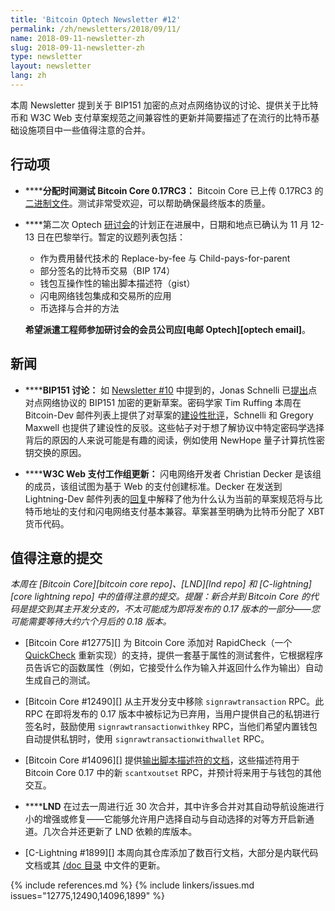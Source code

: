 ```yaml
---
title: 'Bitcoin Optech Newsletter #12'
permalink: /zh/newsletters/2018/09/11/
name: 2018-09-11-newsletter-zh
slug: 2018-09-11-newsletter-zh
type: newsletter
layout: newsletter
lang: zh
---
```


本周 Newsletter 提到关于 BIP151 加密的点对点网络协议的讨论、提供关于比特币和 W3C Web 支付草案规范之间兼容性的更新并简要描述了在流行的比特币基础设施项目中一些值得注意的合并。

## 行动项

- **<!--allocate-time-to-test-bitcoin-core-0-17rc3-->****分配时间测试 Bitcoin Core 0.17RC3：** Bitcoin Core 已上传 0.17RC3 的[二进制文件][bcc 0.17]。测试非常受欢迎，可以帮助确保最终版本的质量。

- **<!--workshop-->**第二次 Optech [研讨会][workshop]的计划正在进展中，日期和地点已确认为 11 月 12-13 日在巴黎举行。暂定的议题列表包括：
    - 作为费用替代技术的 Replace-by-fee 与 Child-pays-for-parent
    - 部分签名的比特币交易（BIP 174）
    - 钱包互操作性的输出脚本描述符（gist）
    - 闪电网络钱包集成和交易所的应用
    - 币选择与合并的方法

  **希望派遣工程师参加研讨会的会员公司应[电邮 Optech][optech email]**。

## 新闻

- **<!--bip151-discussion-->****BIP151 讨论：** 如 [Newsletter #10][news10 news] 中提到的，Jonas Schnelli 已[提出][schnelli bip151]点对点网络协议的 BIP151 加密的更新草案。密码学家 Tim Ruffing 本周在 Bitcoin-Dev 邮件列表上提供了对草案的[建设性批评][ruffing bip151]，Schnelli 和 Gregory Maxwell 也提供了建设性的反驳。这些帖子对于想了解协议中特定密码学选择背后的原因的人来说可能是有趣的阅读，例如使用 NewHope 量子计算抗性密钥交换的原因。

- **<!--w3c-web-payments-working-group-update-->****W3C Web 支付工作组更新：** 闪电网络开发者 Christian Decker 是该组的成员，该组试图为基于 Web 的支付创建标准。Decker 在发送到 Lightning-Dev 邮件列表的[回复][decker w3c]中解释了他为什么认为当前的草案规范将与比特币地址的支付和闪电网络支付基本兼容。草案甚至明确为比特币分配了 XBT 货币代码。

## 值得注意的提交

*本周在 [Bitcoin Core][bitcoin core repo]、[LND][lnd repo] 和 [C-lightning][core lightning repo] 中的值得注意的提交。提醒：新合并到 Bitcoin Core 的代码是提交到其主开发分支的，不太可能成为即将发布的 0.17 版本的一部分——您可能需要等待大约六个月后的 0.18 版本。*

- [Bitcoin Core #12775][] 为 Bitcoin Core 添加对 RapidCheck（一个 [QuickCheck][] 重新实现）的支持，提供一套基于属性的测试套件，它根据程序员告诉它的函数属性（例如，它接受什么作为输入并返回什么作为输出）自动生成自己的测试。

- [Bitcoin Core #12490][] 从主开发分支中移除 `signrawtransaction` RPC。此 RPC 在即将发布的 0.17 版本中被标记为已弃用，当用户提供自己的私钥进行签名时，鼓励使用 `signrawtransactionwithkey` RPC，当他们希望内置钱包自动提供私钥时，使用 `signrawtransactionwithwallet` RPC。

- [Bitcoin Core #14096][] 提供[输出脚本描述符的文档][documentation for output script descriptors]，这些描述符用于 Bitcoin Core 0.17 中的新 `scantxoutset` RPC，并预计将来用于与钱包的其他交互。

- **<!--lnd-->****LND** 在过去一周进行近 30 次合并，其中许多合并对其自动导航设施进行小的增强或修复——它能够允许用户选择自动与自动选择的对等方开启新通道。几次合并还更新了 LND 依赖的库版本。

- [C-Lightning #1899][] 本周向其仓库添加了数百行文档，大部分是内联代码文档或其 [/doc 目录][c-lightning docs] 中文件的更新。

{% include references.md %}
{% include linkers/issues.md issues="12775,12490,14096,1899" %}

[bcc 0.17]: https://bitcoincore.org/bin/bitcoin-core-0.17.0/
[workshop]: /en/workshops
[documentation for output script descriptors]: https://github.com/bitcoin/bitcoin/blob/master/doc/descriptors.md
[news10 news]: /zh/newsletters/2018/08/28/#新闻
[decker w3c]: https://lists.linuxfoundation.org/pipermail/lightning-dev/2018-August/001404.html
[schnelli bip151]: https://lists.linuxfoundation.org/pipermail/bitcoin-dev/2018-September/016355.html
[ruffing bip151]: https://lists.linuxfoundation.org/pipermail/bitcoin-dev/2018-September/016372.html
[quickcheck]: https://en.wikipedia.org/wiki/QuickCheck
[c-lightning docs]: https://github.com/ElementsProject/lightning/tree/master/doc
